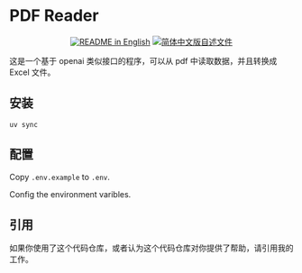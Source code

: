# PDF Reader

<p align="center">
  <a href="./README.md"><img alt="README in English" src="https://img.shields.io/badge/English-d9d9d9"></a>
  <a href="./README_CN.md"><img alt="简体中文版自述文件" src="https://img.shields.io/badge/简体中文-d9d9d9"></a>
</p>

这是一个基于 openai 类似接口的程序，可以从 pdf 中读取数据，并且转换成 Excel 文件。

## 安装

`uv sync`

## 配置

Copy `.env.example` to `.env`.

Config the environment varibles.

## 引用

如果你使用了这个代码仓库，或者认为这个代码仓库对你提供了帮助，请引用我的工作。
